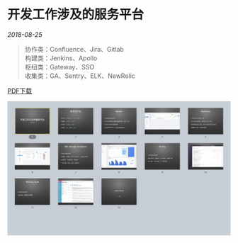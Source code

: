 # 开发工作涉及的服务平台

*2018-08-25*

> 协作类：Confluence、Jira、Gitlab<br>
构建类：Jenkins、Apollo<br>
枢纽类：Gateway、SSO<br>
收集类：GA、Sentry、ELK、NewRelic

[PDF下载](https://fritx.me/data/talk/service-platforms.pdf)

<img src="light-table.png">
